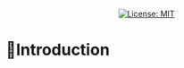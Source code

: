 <div align="center">

[![License: MIT](https://img.shields.io/badge/License-MIT-yellow.svg)](https://opensource.org/licenses/MIT)

</div>

# 🤖Introduction



